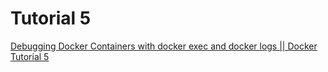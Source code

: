 # Tutorial 5

[Debugging Docker Containers with docker exec and docker logs || Docker Tutorial 5](https://www.youtube.com/watch?v=tLK9nNFHWH8&t=5s)

